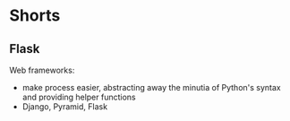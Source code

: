 # Shorts

## Flask

Web frameworks:

- make process easier, abstracting away the minutia of Python's syntax and providing helper functions
- Django, Pyramid, Flask

